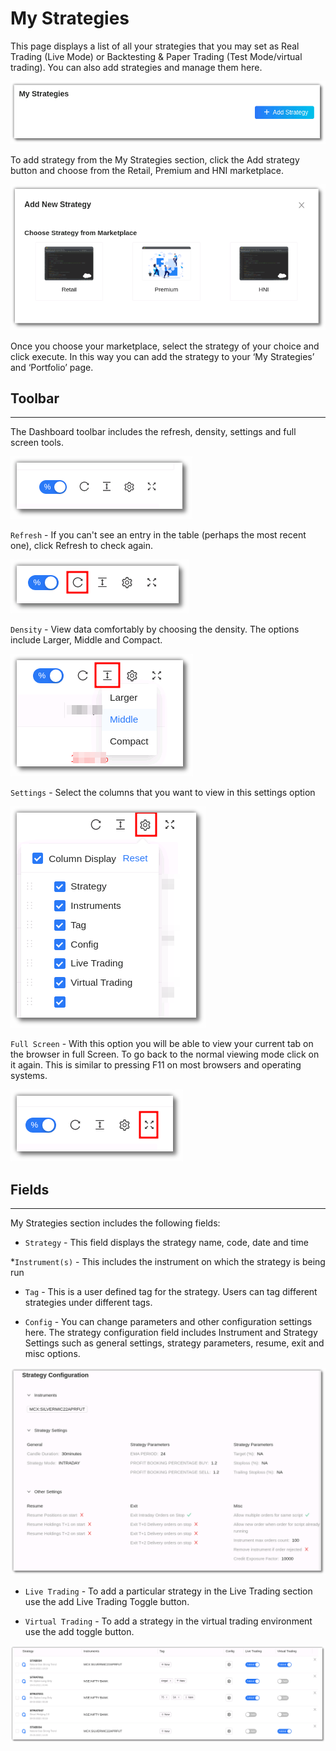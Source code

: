 # My Strategies

This page displays a list of all your strategies that you may set as Real Trading (Live Mode) or Backtesting & Paper Trading (Test Mode/virtual trading). You can also add strategies and manage them here. 

![Custom Strategies](imgs/ms1.png)

To add strategy from the My Strategies section, click the Add strategy button and choose from the Retail, Premium and HNI marketplace. 

![Custom Strategies](imgs/ms2.png)

Once you choose your marketplace, select the strategy of your choice and click execute. In this way you can add the strategy to your ‘My Strategies’ and ‘Portfolio’ page. 

## Toolbar
---
The Dashboard toolbar includes the refresh, density, settings and full screen tools. 

![Filters](imgs/toolbar1.png)

`Refresh` - If you can't see an entry in the table (perhaps the most recent one), click Refresh to check again.

![Filters](imgs/toolbar3.png)

`Density` - View data comfortably by choosing the density. The options include Larger, Middle and Compact. 

![Filters](imgs/toolbar4.png)

`Settings` - Select the columns that you want to view in this settings option

![Filters](imgs/toolbar5_ms.png)

`Full Screen` - With this option you will be able to view your current tab on the browser in full Screen. To go back to the normal viewing mode click on it again. This is similar to pressing F11 on most browsers and operating systems.

![Filters](imgs/toolbar6.png)


## Fields
---
My Strategies section includes the following fields: 

* `Strategy` - This field displays the strategy name, code, date and time  

*`Instrument(s)` - This includes the instrument on which the strategy is being run 

* `Tag` - This is a user defined tag for the strategy. Users can tag different strategies under different tags.

* `Config` - You can change parameters and other configuration settings here. 
The strategy configuration field includes Instrument and Strategy Settings such as general settings, strategy parameters, resume, exit and misc options. 

![Portfolio](imgs/portfolio5.png)

* `Live Trading` - To add a particular strategy in the Live Trading section use the add Live Trading Toggle button. 

* `Virtual Trading` - To add a strategy in the virtual trading environment use the add toggle button.

[ ![Custom Strategies](imgs/ms3.png "Click to Enlarge or Ctrl+Click to open in a new Tab") ](imgs/ms3.png)


